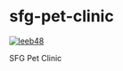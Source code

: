 # sfg-pet-clinic

[![leeb48](https://circleci.com/gh/leeb48/sfg-pet-clinic.svg?style=svg)](https://circleci.com/gh/leeb48/sfg-pet-clinic.com)

SFG Pet Clinic
